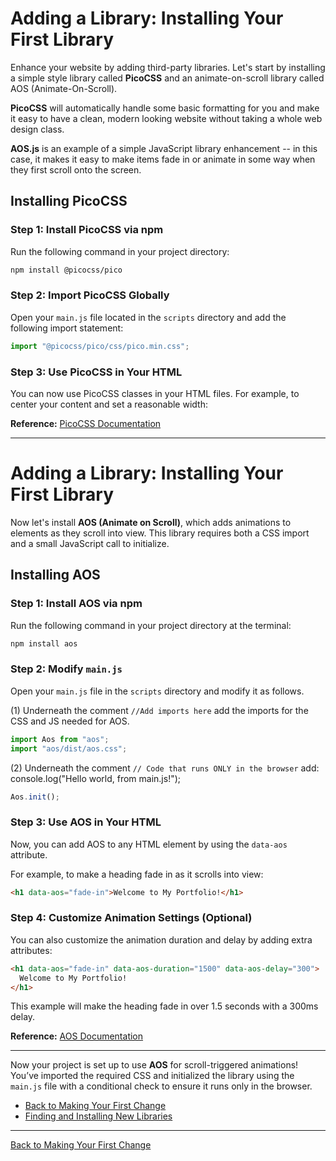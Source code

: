 # Adding a Library: Installing Your First Library

Enhance your website by adding third-party libraries. Let's start by installing a simple style library called **PicoCSS** and an animate-on-scroll library called AOS (Animate-On-Scroll).

**PicoCSS** will automatically handle some basic
formatting for you and make it easy to have a clean, modern looking website without taking a whole web design class.

**AOS.js** is an example of a simple JavaScript library enhancement -- in this case, it makes it easy to make items fade in or animate in some way when
they first scroll onto the screen.

## Installing PicoCSS

### Step 1: Install PicoCSS via npm

Run the following command in your project directory:

```sh
npm install @picocss/pico
```

### Step 2: Import PicoCSS Globally

Open your `main.js` file located in the `scripts` directory and add the following import statement:

```js
import "@picocss/pico/css/pico.min.css";
```

### Step 3: Use PicoCSS in Your HTML

You can now use PicoCSS classes in your HTML files. For example, to center your content and set a reasonable width:

**Reference:** [PicoCSS Documentation](https://picocss.com/docs/container)

---

# Adding a Library: Installing Your First Library

Now let's install **AOS (Animate on Scroll)**, which adds animations to elements as they scroll into view. This library requires both a CSS import and a small JavaScript call to initialize.

## Installing AOS

### Step 1: Install AOS via npm

Run the following command in your project directory at the terminal:

```sh
npm install aos
```

### Step 2: Modify `main.js`

Open your `main.js` file in the `scripts` directory and modify it as follows.

(1) Underneath the comment `//Add imports here` add the imports
for the CSS and JS needed for AOS.

```js
import Aos from "aos";
import "aos/dist/aos.css";
```

(2) Underneath the comment `// Code that runs ONLY in the browser` add:
console.log("Hello world, from main.js!");

```js
Aos.init();
```

### Step 3: Use AOS in Your HTML

Now, you can add AOS to any HTML element by using the `data-aos` attribute.

For example, to make a heading fade in as it scrolls into view:

```html
<h1 data-aos="fade-in">Welcome to My Portfolio!</h1>
```

### Step 4: Customize Animation Settings (Optional)

You can also customize the animation duration and delay by adding extra attributes:

```html
<h1 data-aos="fade-in" data-aos-duration="1500" data-aos-delay="300">
  Welcome to My Portfolio!
</h1>
```

This example will make the heading fade in over 1.5 seconds with a 300ms delay.

**Reference:** [AOS Documentation](https://michalsnik.github.io/aos/)

---

Now your project is set up to use **AOS** for scroll-triggered animations! You’ve imported the required CSS and initialized the library using the `main.js` file with a conditional check to ensure it runs only in the browser.

- [Back to Making Your First Change](2-first-change.md)
- [Finding and Installing New Libraries](4-more-libraries.md)

---

[Back to Making Your First Change](2-first-change.md)
